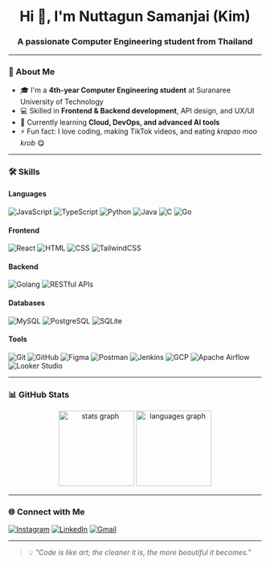 <h1 align="center">Hi 👋, I'm Nuttagun Samanjai (Kim)</h1>
<h3 align="center">A passionate Computer Engineering student from Thailand</h3>

---

### 🚀 About Me
- 🎓 I'm a **4th-year Computer Engineering student** at Suranaree University of Technology  
- 💻 Skilled in **Frontend & Backend development**, API design, and UX/UI  
- 🌱 Currently learning **Cloud, DevOps, and advanced AI tools**  
- ⚡ Fun fact: I love coding, making TikTok videos, and eating *krapao moo krob* 😋

---

### 🛠 Skills

#### **Languages**
![JavaScript](https://img.shields.io/badge/JavaScript-F7DF1E?logo=javascript&logoColor=black)
![TypeScript](https://img.shields.io/badge/TypeScript-3178C6?logo=typescript&logoColor=white)
![Python](https://img.shields.io/badge/Python-3776AB?logo=python&logoColor=white)
![Java](https://img.shields.io/badge/Java-007396?logo=java&logoColor=white)
![C](https://img.shields.io/badge/C-00599C?logo=c&logoColor=white)
![Go](https://img.shields.io/badge/Go-00ADD8?logo=go&logoColor=white)

#### **Frontend**
![React](https://img.shields.io/badge/React-20232A?logo=react&logoColor=61DAFB)
![HTML](https://img.shields.io/badge/HTML5-E34F26?logo=html5&logoColor=white)
![CSS](https://img.shields.io/badge/CSS3-1572B6?logo=css3&logoColor=white)
![TailwindCSS](https://img.shields.io/badge/Tailwind_CSS-06B6D4?logo=tailwindcss&logoColor=white)

#### **Backend**
![Golang](https://img.shields.io/badge/Go-00ADD8?logo=go&logoColor=white)
![RESTful APIs](https://img.shields.io/badge/REST-FF6C37?logo=fastapi&logoColor=white)

#### **Databases**
![MySQL](https://img.shields.io/badge/MySQL-4479A1?logo=mysql&logoColor=white)
![PostgreSQL](https://img.shields.io/badge/PostgreSQL-4169E1?logo=postgresql&logoColor=white)
![SQLite](https://img.shields.io/badge/SQLite-003B57?logo=sqlite&logoColor=white)

#### **Tools**
![Git](https://img.shields.io/badge/Git-F05032?logo=git&logoColor=white)
![GitHub](https://img.shields.io/badge/GitHub-181717?logo=github&logoColor=white)
![Figma](https://img.shields.io/badge/Figma-F24E1E?logo=figma&logoColor=white)
![Postman](https://img.shields.io/badge/Postman-FF6C37?logo=postman&logoColor=white)
![Jenkins](https://img.shields.io/badge/Jenkins-D24939?logo=jenkins&logoColor=white)
![GCP](https://img.shields.io/badge/GCP-4285F4?logo=googlecloud&logoColor=white)
![Apache Airflow](https://img.shields.io/badge/Apache%20Airflow-017CEE?logo=apacheairflow&logoColor=white)
![Looker Studio](https://img.shields.io/badge/Looker-4285F4?logo=looker&logoColor=white)

---

### 📊 GitHub Stats
<div align="center">
  <img src="https://github-readme-stats.vercel.app/api?username=Nuttagun&show_icons=true&theme=dracula" height="150" alt="stats graph"/>
  <img src="https://github-readme-stats.vercel.app/api/top-langs?username=Nuttagun&layout=compact&theme=dracula" height="150" alt="languages graph"/>
</div>

---

### 🌐 Connect with Me
[![Instagram](https://img.shields.io/badge/Instagram-E4405F?logo=instagram&logoColor=white)](https://instagram.com/yourusername)
[![LinkedIn](https://img.shields.io/badge/LinkedIn-0077B5?logo=linkedin&logoColor=white)](https://linkedin.com/in/yourusername)
[![Gmail](https://img.shields.io/badge/Gmail-D14836?logo=gmail&logoColor=white)](mailto:yourmail@gmail.com)

---

> 💡 *"Code is like art; the cleaner it is, the more beautiful it becomes."*

